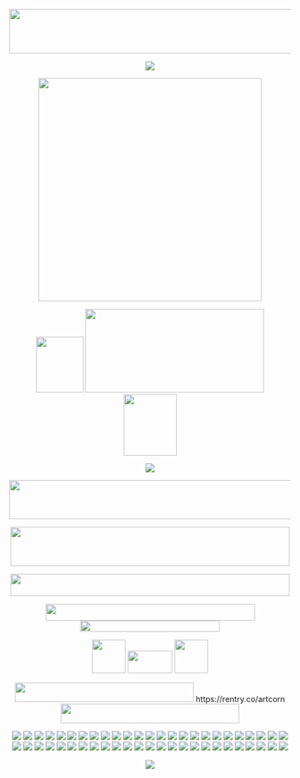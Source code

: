 <p align="center">
  <img width="650" height="80" src="https://github.com/acornious/acornfries/assets/153128752/ff191355-b3bb-4f3c-aeb5-abad5692710a">
</p>

<p align="center">
<img src="https://github.com/acornious/acornfries/assets/153128752/e7331d8b-2e5c-494c-8fd0-a323b3c4c42b">
</p>


<p align="center">
<img width="400" height="400" src="https://github.com/acornious/acornfries/assets/153128752/b781e53e-e7f0-48db-8870-45eaa1241c4f">
</p>

<p align="center">
  <img width="85" height="100" src="https://github.com/acornious/acornious/assets/153128752/8defdc3f-e070-4d4e-bb40-9cb5e350c4b5"> <img width="320" height="150" src="https://github.com/acornious/acornious/assets/153128752/9f1f9ec4-ab09-4fac-b454-7e0495632e20">  <img width="95" height="110" src="https://github.com/acornious/acornious/assets/153128752/30a65fda-9ca2-4482-a9af-b4e8d804475c">
</p>

<p align="center">
<img src="https://github.com/acornious/acornfries/assets/153128752/e7331d8b-2e5c-494c-8fd0-a323b3c4c42b">
</p>

<p align="center">
<img width="550" height="70" src="https://github.com/acornious/acornfries/assets/153128752/19f685e5-2f22-48bd-9ba9-db6eaf5d0127">
</p>

<p align="center">
<img width="500" height="70" src="https://github.com/acornious/acornfries/assets/153128752/95b3ca47-41a3-4c00-9476-219cebf570e5">
</p>

<p align="center">
<img width="500" height="40" src="https://github.com/acornious/acornious/assets/153128752/5cb1ff8b-3668-4053-acdc-0ff87647eba3">
</p>
<p align="center">
<img width="375" height="30" src="https://github.com/acornious/acornious/assets/153128752/4e5bcdf8-5a7c-40f1-a9e5-a7f8b167f3b2"> <img width="250" height="20" src="https://github.com/acornious/acornious/assets/153128752/f57b7dea-ff69-46b2-b402-dad83c931163">
</p>

<p align="center">
<img width="60" height="60" src="https://github.com/acornious/acornious/assets/153128752/4172b253-d7c2-4c9c-9f2f-5fea0368d238"> <img width="80" height="40" src="https://github.com/acornious/acornious/assets/153128752/7a2601a7-7e6d-47a5-8dc3-3df79a880fa7"> <img width="60" height="60" src="https://github.com/acornious/acornious/assets/153128752/4172b253-d7c2-4c9c-9f2f-5fea0368d238">
</p>

<p align="center">
<img width="320" height="35" src="https://github.com/acornious/acornious/assets/153128752/42e4c213-5aa4-499f-8cd2-bcb7c2dc10e0"> https://rentry.co/artcorn <img width="320" height="35" src="https://github.com/acornious/acornious/assets/153128752/42e4c213-5aa4-499f-8cd2-bcb7c2dc10e0">
</p>
<p align="center">
<img src="https://github.com/acornious/acornfries/assets/153128752/a084ae47-7fc1-4bd2-a96a-bf9ff926bd8d"> <img src="https://github.com/acornious/acornfries/assets/153128752/5f4b2676-3754-417f-9f59-6a9e18ac1a97"> <img src="https://github.com/acornious/acornfries/assets/153128752/ab871395-0c03-4380-aec3-bc8672590433"> <img src="https://github.com/acornious/acornfries/assets/153128752/f2386e18-5ef5-4795-8f5b-679c6c605fd9"> <img src="https://github.com/acornious/acornfries/assets/153128752/7b79a7ce-ac50-412f-b0e2-c594e2bb8f9f"> <img src="https://github.com/acornious/acornfries/assets/153128752/82c0d2c9-3eda-4af4-a7ff-aa6517802698"> <img src="https://github.com/acornious/acornfries/assets/153128752/c8095993-2960-4fb4-a040-eec9bcf17f69"> <img src="https://github.com/acornious/acornfries/assets/153128752/ae56c9f6-acf8-4963-b08e-838c129b0d06"> <img src="https://github.com/acornious/acornfries/assets/153128752/0675559e-c582-4370-b8d5-61ce4a3710e6"> <img src="https://github.com/acornious/acornfries/assets/153128752/f19668ed-8ba6-4c4b-9bb5-5f82769ccd07"> <img src="https://github.com/acornious/acornfries/assets/153128752/6d0f5029-139c-42c7-a1bf-e2580fe9da41"> <img src="https://github.com/acornious/acornfries/assets/153128752/ab871395-0c03-4380-aec3-bc8672590433"> <img src="https://github.com/acornious/acornfries/assets/153128752/d47c24ac-fe52-42dd-b415-7213be80fdf7"> <img src="https://github.com/acornious/acornfries/assets/153128752/163bb6d2-ab8c-431a-b540-2c899d46a7ab"> <img src="https://github.com/acornious/acornfries/assets/153128752/7fb4a93a-e077-4e5d-a71e-2da41963d855"> <img src="https://github.com/acornious/acornfries/assets/153128752/6d62b5eb-38aa-43bf-8201-9041bb130fec"> <img src="https://github.com/acornious/acornfries/assets/153128752/6aa3a75a-07ca-4cd4-bf24-aae2b14253a3"> <img src="https://github.com/acornious/acornfries/assets/153128752/d810672d-66ee-4833-b6b3-fb73a995486e"> <img src="https://github.com/acornious/acornfries/assets/153128752/a2c146df-89b9-472d-a12d-d8500b9aef5b"> <img src="https://github.com/acornious/acornfries/assets/153128752/2808650d-5fe4-450a-a692-baba1df20e3f"> <img src="https://github.com/acornious/acornfries/assets/153128752/372c02a4-2ceb-482d-9d89-9e57b5e5f232"> <img src="https://github.com/acornious/acornfries/assets/153128752/25d246fd-5d07-4066-9cd4-cc1a31e9e0b9"> <img src="https://github.com/acornious/acornfries/assets/153128752/56e12558-bbfc-4642-85ff-524c939b891f"> <img src="https://github.com/acornious/acornfries/assets/153128752/67e39cef-de8d-41d1-85e5-15617eb6d58a"> <img src="https://github.com/acornious/acornfries/assets/153128752/427eb8f1-da68-4408-bbef-7d55ed86817a"> <img src="https://github.com/acornious/acornfries/assets/153128752/a084ae47-7fc1-4bd2-a96a-bf9ff926bd8d"> <img src="https://github.com/acornious/acornfries/assets/153128752/5f4b2676-3754-417f-9f59-6a9e18ac1a97"> <img src="https://github.com/acornious/acornfries/assets/153128752/ab871395-0c03-4380-aec3-bc8672590433"> <img src="https://github.com/acornious/acornfries/assets/153128752/f2386e18-5ef5-4795-8f5b-679c6c605fd9"> <img src="https://github.com/acornious/acornfries/assets/153128752/7b79a7ce-ac50-412f-b0e2-c594e2bb8f9f"> <img src="https://github.com/acornious/acornfries/assets/153128752/82c0d2c9-3eda-4af4-a7ff-aa6517802698"> <img src="https://github.com/acornious/acornfries/assets/153128752/c8095993-2960-4fb4-a040-eec9bcf17f69"> <img src="https://github.com/acornious/acornfries/assets/153128752/ae56c9f6-acf8-4963-b08e-838c129b0d06"> <img src="https://github.com/acornious/acornfries/assets/153128752/0675559e-c582-4370-b8d5-61ce4a3710e6"> <img src="https://github.com/acornious/acornfries/assets/153128752/f19668ed-8ba6-4c4b-9bb5-5f82769ccd07"> <img src="https://github.com/acornious/acornfries/assets/153128752/6d0f5029-139c-42c7-a1bf-e2580fe9da41"> <img src="https://github.com/acornious/acornfries/assets/153128752/ab871395-0c03-4380-aec3-bc8672590433"> <img src="https://github.com/acornious/acornfries/assets/153128752/d47c24ac-fe52-42dd-b415-7213be80fdf7"> <img src="https://github.com/acornious/acornfries/assets/153128752/163bb6d2-ab8c-431a-b540-2c899d46a7ab"> <img src="https://github.com/acornious/acornfries/assets/153128752/7fb4a93a-e077-4e5d-a71e-2da41963d855"> <img src="https://github.com/acornious/acornfries/assets/153128752/6d62b5eb-38aa-43bf-8201-9041bb130fec"> <img src="https://github.com/acornious/acornfries/assets/153128752/6aa3a75a-07ca-4cd4-bf24-aae2b14253a3"> <img src="https://github.com/acornious/acornfries/assets/153128752/d810672d-66ee-4833-b6b3-fb73a995486e"> <img src="https://github.com/acornious/acornfries/assets/153128752/a2c146df-89b9-472d-a12d-d8500b9aef5b"> <img src="https://github.com/acornious/acornfries/assets/153128752/2808650d-5fe4-450a-a692-baba1df20e3f"> <img src="https://github.com/acornious/acornfries/assets/153128752/372c02a4-2ceb-482d-9d89-9e57b5e5f232"> <img src="https://github.com/acornious/acornfries/assets/153128752/25d246fd-5d07-4066-9cd4-cc1a31e9e0b9"> <img src="https://github.com/acornious/acornfries/assets/153128752/56e12558-bbfc-4642-85ff-524c939b891f"> <img src="https://github.com/acornious/acornfries/assets/153128752/67e39cef-de8d-41d1-85e5-15617eb6d58a"> <img src="https://github.com/acornious/acornfries/assets/153128752/427eb8f1-da68-4408-bbef-7d55ed86817a">
</p>

<p align="center">
<img src="https://github.com/acornious/acornious/assets/153128752/24871fde-7915-40b4-a9a6-77493dd16231">
</p>
